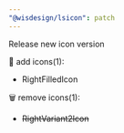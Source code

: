 ```yaml
---
"@wisdesign/lsicon": patch
---
```


Release new icon version

🚀 add icons(1):

  - RightFilledIcon

🗑 remove icons(1):

  - ~~RightVariant2Icon~~

